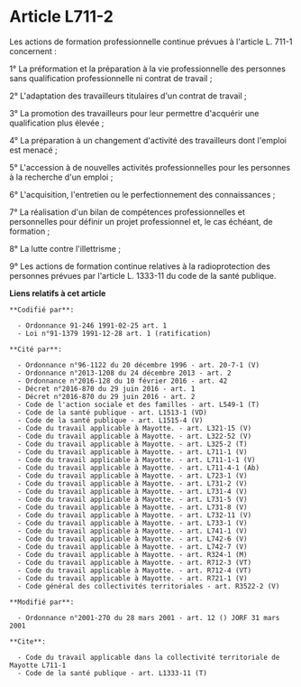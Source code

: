 # Article L711-2

Les actions de formation professionnelle continue prévues à l'article L. 711-1 concernent :

1° La préformation et la préparation à la vie professionnelle des personnes sans qualification professionnelle ni contrat de
travail ;

2° L'adaptation des travailleurs titulaires d'un contrat de travail ;

3° La promotion des travailleurs pour leur permettre d'acquérir une qualification plus élevée ;

4° La préparation à un changement d'activité des travailleurs dont l'emploi est menacé ;

5° L'accession à de nouvelles activités professionnelles pour les personnes à la recherche d'un emploi ;

6° L'acquisition, l'entretien ou le perfectionnement des connaissances ;

7° La réalisation d'un bilan de compétences professionnelles et personnelles pour définir un projet professionnel et, le cas
échéant, de formation ;

8° La lutte contre l'illettrisme ;

9° Les actions de formation continue relatives à la radioprotection des personnes prévues par l'article L. 1333-11 du code de
la santé publique.

**Liens relatifs à cet article**

	**Codifié par**:

	  - Ordonnance 91-246 1991-02-25 art. 1
	  - Loi n°91-1379 1991-12-28 art. 1 (ratification)

	**Cité par**:

	  - Ordonnance n°96-1122 du 20 décembre 1996 - art. 20-7-1 (V)
	  - Ordonnance n°2013-1208 du 24 décembre 2013 - art. 2
	  - Ordonnance n°2016-128 du 10 février 2016 - art. 42
	  - Décret n°2016-870 du 29 juin 2016 - art. 1
	  - Décret n°2016-870 du 29 juin 2016 - art. 2
	  - Code de l'action sociale et des familles - art. L549-1 (T)
	  - Code de la santé publique - art. L1513-1 (VD)
	  - Code de la santé publique - art. L1515-4 (V)
	  - Code du travail applicable à Mayotte. - art. L321-15 (V)
	  - Code du travail applicable à Mayotte. - art. L322-52 (V)
	  - Code du travail applicable à Mayotte. - art. L325-2 (T)
	  - Code du travail applicable à Mayotte. - art. L711-1 (V)
	  - Code du travail applicable à Mayotte. - art. L711-1-1 (V)
	  - Code du travail applicable à Mayotte. - art. L711-4-1 (Ab)
	  - Code du travail applicable à Mayotte. - art. L723-1 (V)
	  - Code du travail applicable à Mayotte. - art. L731-2 (V)
	  - Code du travail applicable à Mayotte. - art. L731-4 (V)
	  - Code du travail applicable à Mayotte. - art. L731-5 (V)
	  - Code du travail applicable à Mayotte. - art. L731-8 (V)
	  - Code du travail applicable à Mayotte. - art. L732-11 (V)
	  - Code du travail applicable à Mayotte. - art. L733-1 (V)
	  - Code du travail applicable à Mayotte. - art. L741-1 (V)
	  - Code du travail applicable à Mayotte. - art. L742-6 (V)
	  - Code du travail applicable à Mayotte. - art. L742-7 (V)
	  - Code du travail applicable à Mayotte. - art. R324-1 (M)
	  - Code du travail applicable à Mayotte. - art. R712-3 (VT)
	  - Code du travail applicable à Mayotte. - art. R712-4 (VT)
	  - Code du travail applicable à Mayotte. - art. R721-1 (V)
	  - Code général des collectivités territoriales - art. R3522-2 (V)

	**Modifié par**:

	  - Ordonnance n°2001-270 du 28 mars 2001 - art. 12 () JORF 31 mars 2001

	**Cite**:

	  - Code du travail applicable dans la collectivité territoriale de Mayotte L711-1
	  - Code de la santé publique - art. L1333-11 (T)
